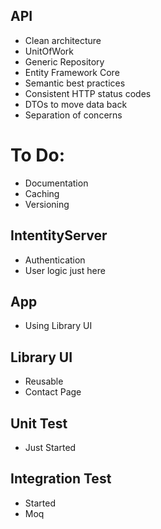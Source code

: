 ## API
- Clean architecture 
- UnitOfWork
- Generic Repository
- Entity Framework Core
- Semantic best practices
- Consistent HTTP status codes
- DTOs to move data back
- Separation of concerns

 # To Do: 

- Documentation
- Caching
- Versioning

## IntentityServer
- Authentication
- User logic just here

## App
- Using Library UI

## Library UI
- Reusable 
- Contact Page

## Unit Test
- Just Started

## Integration Test
- Started
- Moq
